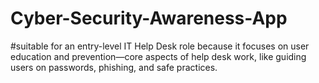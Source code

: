 # Cyber-Security-Awareness-App
#suitable for an entry-level IT Help Desk role because it focuses on user education and prevention—core aspects of help desk work, like guiding users on passwords, phishing, and safe practices.

